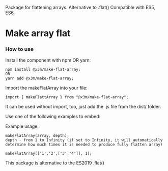 Package for flattening arrays. Alternative to .flat()
Compatible with ES5, ES6.

# Make array flat


### How to use
Install the component with npm OR yarn:
```
npm install @x3m/make-flat-array;
OR
yarn add @x3m/make-flat-array;
```

Import the makeFlatArray into your file:
```
import { makeFlattArray } from "@x3m/make-flat-array";
```

It can be used without import, too, just add the .js file from the dist/ folder.

Use one of the following examples to embed:

Example usage:
```
makeFlatArray(array, depth);
depth - from 1 to Infinity (if set to Infinity, it will automatically determine how much times it is needed to produce fully flatten array)

makeFlatArray(['1','2',['3','4']], 1);
```

This package is alternative to the ES2019 .flat()
